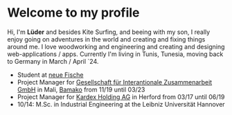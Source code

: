 # Welcome to my profile

Hi, I'm <strong>Lüder</strong> and besides Kite Surfing, and beeing with my son, I really enjoy going on adventures in the world and creating and fixing things around me. I love woodworking and engineering and creating and designing web-applications / apps. Currently I'm living in Tunis, Tunesia, moving back to Germany in March / April `24. 

<ul>
  <li>Student at <a href="https://github.com/neuefische" >neue Fische</a></li>
  <li>Project Manager for <a href="https://www.giz.de/en/html/index.html">Gesellschaft für Interantionale Zusammenarbeit GmbH</a> in Mali, <a href="https://maps.app.goo.gl/dGx8h46QxUuBz4GZ9">Bamako</a> from 11/19 until 03/23 </li>
  <li>Project Manager for <a href="https://www.kardex.com/de/">Kardex Holding AG</a> in Herford from 03/17 until 06/19 </li>
  <li>10/14: M.Sc. in Industrial Engineering at the Leibniz Universität Hannover</li>
</ul>
